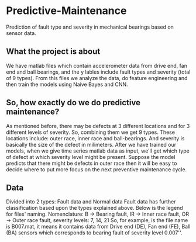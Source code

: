 # Predictive-Maintenance
Prediction of fault type and severity in mechanical bearings based on sensor data.

## What the project is about
We have matlab files which contain accelerometer data from drive end, fan end and ball bearings, and the y lables include fault types and severity (total of 9 types). From this files we analyze the data, do feature engineering and then train the models using Naive Bayes and CNN.

## So, how exactly do we do predictive maintenance?
As mentioned before, there may be defects at 3 different locations and for 3 different levels of severity. So, combining them we get 9 types. These locations include: outer race, inner race and ball-bearings. And severity is basically the size of the defect in milimeters.
After we have trained our models, when we give time series matlab data as input, we'll get which type of defect at which severity level might be present. Suppose the model predicts that there might be defects in outer race then it will be easy to decide where to put more focus on the next preventive maintenance cycle.

## Data
Divided into 2 types: Fault data and Normal data
Fault data has further classification based upon the types explained above. Below is the legend for files' naming.
Nomenclature: B -> Bearing fault, IR -> Inner race fault, OR -> Outer race fault, severity levels: 7, 14, 21
So, for example, is the file name is B007.mat, it means it contains data from Drive end (DE), Fan end (FE), Ball (BA) sensors which corresponds to bearing fault of severity level 0.007''.
